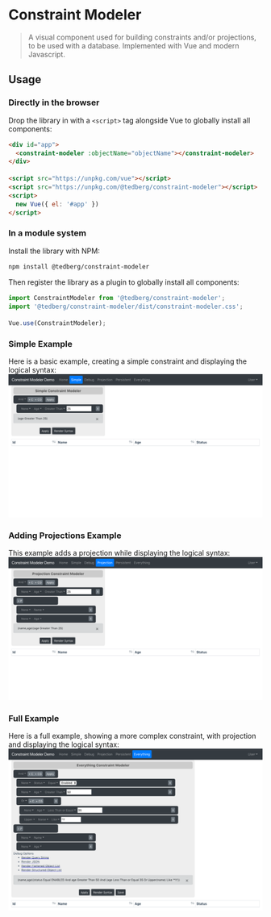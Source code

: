 # Constraint Modeler

> A visual component used for building constraints and/or projections, to be used
with a database.  Implemented with Vue and modern Javascript.

## Usage

### Directly in the browser

Drop the library in with a `<script>` tag alongside Vue to globally install all components:

```html
<div id="app">
  <constraint-modeler :objectName="objectName"></constraint-modeler>
</div>

<script src="https://unpkg.com/vue"></script>
<script src="https://unpkg.com/@tedberg/constraint-modeler"></script>
<script>
  new Vue({ el: '#app' })
</script>
```

### In a module system

Install the library with NPM:

```bash
npm install @tedberg/constraint-modeler
```

Then register the library as a plugin to globally install all components:

```js
import ConstraintModeler from '@tedberg/constraint-modeler';
import '@tedberg/constraint-modeler/dist/constraint-modeler.css';

Vue.use(ConstraintModeler);
```

### Simple Example

Here is a basic example, creating a simple constraint and displaying the logical syntax:
![alt text][simple]

### Adding Projections Example

This example adds a projection while displaying the logical syntax:
![alt text][projection]

### Full Example

Here is a full example, showing a more complex constraint, with projection and displaying the logical syntax:
![alt text][everything]


[simple]: docs/images/simple_with_syntax.png "Simple example"
[projection]: docs/images/projection_with_syntax.png "Projection example"
[everything]: docs/images/everything_with_syntax.png "Fully populated"
